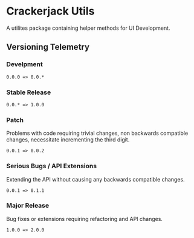 # Crackerjack Utils

A utilites package containing helper methods for UI Development.



## Versioning Telemetry

### Develpment
```
0.0.0 => 0.0.*
```

### Stable Release
```
0.0.* => 1.0.0
```

### Patch
Problems with code requiring trivial changes, non backwards compatible changes, necessitate incrementing the third digit. 
```
0.0.1 => 0.0.2
```

### Serious Bugs / API Extensions
Extending the API without causing any backwards compatible changes.
```
0.0.1 => 0.1.1 
```

### Major Release
Bug fixes or extensions requiring refactoring and API changes.
```
1.0.0 => 2.0.0
```